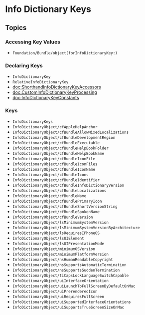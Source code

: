 # Info Dictionary Keys

## Topics

### Accessing Key Values

- ``Foundation/Bundle/object(forInfoDictionaryKey:)``


### Declaring Keys

- ``InfoDictionaryKey``
- ``RelativeInfoDictionaryKey``
- <doc:ShorthandInfoDictionaryKeyAccessors>
- <doc:CustomInfoDictionaryKeyProcessing>
- <doc:InfoDictionaryKeyConstants>


### Keys

- ``InfoDictionaryKeys``
- ``InfoDictionaryObject/cfAppleHelpAnchor``
- ``InfoDictionaryObject/cfBundleAllowMixedLocalizations``
- ``InfoDictionaryObject/cfBundleDevelopmentRegion``
- ``InfoDictionaryObject/cfBundleExecutable``
- ``InfoDictionaryObject/cfBundleHelpBookFolder``
- ``InfoDictionaryObject/cfBundleHelpBookName``
- ``InfoDictionaryObject/cfBundleIconFile``
- ``InfoDictionaryObject/cfBundleIconFiles``
- ``InfoDictionaryObject/cfBundleIconName``
- ``InfoDictionaryObject/cfBundleIcons``
- ``InfoDictionaryObject/cfBundleIdentifier``
- ``InfoDictionaryObject/cfBundleInfoDictionaryVersion``
- ``InfoDictionaryObject/cfBundleLocalizations``
- ``InfoDictionaryObject/cfBundleName``
- ``InfoDictionaryObject/cfBundlePrimaryIcon``
- ``InfoDictionaryObject/cfBundleShortVersionString``
- ``InfoDictionaryObject/cfBundleSpokenName``
- ``InfoDictionaryObject/cfBundleVersion``
- ``InfoDictionaryObject/lsMinimumSystemVersion``
- ``InfoDictionaryObject/lsMinimumSystemVersionByArchitecture``
- ``InfoDictionaryObject/lsRequiresIPhoneOS``
- ``InfoDictionaryObject/lsUIElement``
- ``InfoDictionaryObject/lsUIPresentationMode``
- ``InfoDictionaryObject/minimumOSVersion``
- ``InfoDictionaryObject/minimumPlatformVersion``
- ``InfoDictionaryObject/nsHumanReadableCopyright``
- ``InfoDictionaryObject/nsSupportsAutomaticTermination``
- ``InfoDictionaryObject/nsSupportsSuddenTermination``
- ``InfoDictionaryObject/tiCapsLockLanguageSwitchCapable``
- ``InfoDictionaryObject/uiInterfaceOrientation``
- ``InfoDictionaryObject/uiLaunchToFullScreenByDefaultOnMac``
- ``InfoDictionaryObject/uiPrerenderedIcon``
- ``InfoDictionaryObject/uiRequiresFullScreen``
- ``InfoDictionaryObject/uiSupportedInterfaceOrientations``
- ``InfoDictionaryObject/uiSupportsTrueScreenSizeOnMac``
